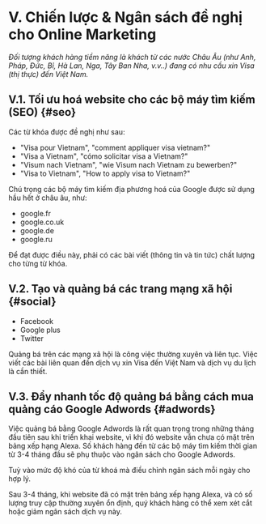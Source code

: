 # V. Chiến lược & Ngân sách đề nghị cho Online Marketing

_Đối tượng khách hàng tiềm năng là khách từ các nước Châu Âu (như Anh, Pháp, Đức, Bỉ, Hà Lan, Nga, Tây Ban Nha, v.v..) đang có nhu cầu xin Visa (thị thực) đến Việt Nam._

## V.1. Tối ưu hoá website cho các bộ máy tìm kiếm (SEO) {#seo}

Các từ khóa được đề nghị như sau:

* "Visa pour Vietnam", "comment appliquer visa vietnam?"
* "Visa a Vietnam", "cómo solicitar visa a Vietnam?"
* "Visum nach Vietnam", "wie Visum nach Vietnam zu bewerben?"
* "Visa to Vietnam", "How to apply visa to Vietnam?"

Chú trọng các bộ máy tìm kiếm địa phương hoá của Google được sử dụng hầu hết ở châu âu, như:

* google.fr
* google.co.uk
* google.de
* google.ru

Để đạt được điều này, phải có các bài viết (thông tin và tin tức) chất lượng cho từng từ khóa.

## V.2. Tạo và quảng bá các trang mạng xã hội {#social}

* Facebook
* Google plus
* Twitter

Quảng bá trên các mạng xã hội là công việc thường xuyên và liên tục. Việc viết các bài liên quan đến dịch vụ xin Visa đến Việt Nam và dịch vụ du lịch là cần thiết.

## V.3. Đẩy nhanh tốc độ quảng bá bằng cách mua quảng cáo Google Adwords {#adwords}

Việc quảng bá bằng Google Adwords là rất quan trọng trong những tháng đầu tiên sau khi triển khai website, vì khi đó website vẫn chưa có mặt trên bảng xếp hạng Alexa. Số khách hàng đến từ các bộ máy tìm kiếm thời gian từ 3-4 tháng đầu sẽ phụ thuộc vào ngân sách cho Google Adwords. 

Tuỳ vào mức độ khó của từ khoá mà điều chỉnh ngân sách mỗi ngày cho hợp lý.

Sau 3-4 tháng, khi website đã có mặt trên bảng xếp hạng Alexa, và có số lượng truy cập thường xuyên ổn định, quý khách hàng có thể xem xét cắt hoặc giảm ngân sách dịch vụ này.

